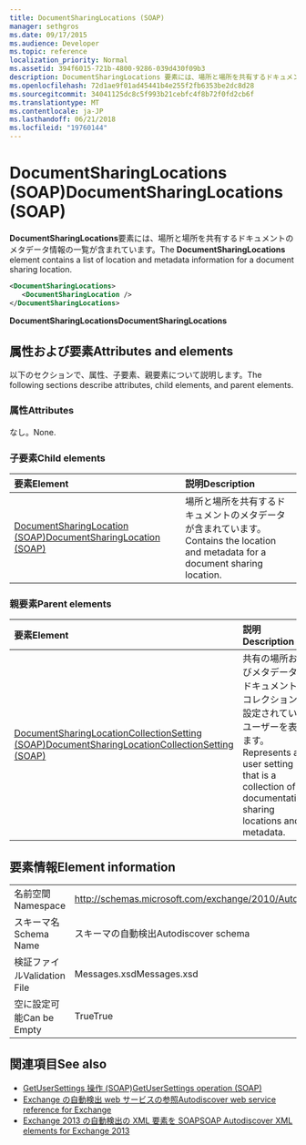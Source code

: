 ```yaml
---
title: DocumentSharingLocations (SOAP)
manager: sethgros
ms.date: 09/17/2015
ms.audience: Developer
ms.topic: reference
localization_priority: Normal
ms.assetid: 394f6015-721b-4800-9286-039d430f09b3
description: DocumentSharingLocations 要素には、場所と場所を共有するドキュメントのメタデータ情報の一覧が含まれています。
ms.openlocfilehash: 72d1ae9f01ad45441b4e255f2fb6353be2dc8d28
ms.sourcegitcommit: 34041125dc8c5f993b21cebfc4f8b72f0fd2cb6f
ms.translationtype: MT
ms.contentlocale: ja-JP
ms.lasthandoff: 06/21/2018
ms.locfileid: "19760144"
---
```

# <a name="documentsharinglocations-soap"></a><span data-ttu-id="5c0ab-103">DocumentSharingLocations (SOAP)</span><span class="sxs-lookup"><span data-stu-id="5c0ab-103">DocumentSharingLocations (SOAP)</span></span>

<span data-ttu-id="5c0ab-104">**DocumentSharingLocations**要素には、場所と場所を共有するドキュメントのメタデータ情報の一覧が含まれています。</span><span class="sxs-lookup"><span data-stu-id="5c0ab-104">The **DocumentSharingLocations** element contains a list of location and metadata information for a document sharing location.</span></span> 
  
```XML
<DocumentSharingLocations>
   <DocumentSharingLocation />
</DocumentSharingLocations>
```

 <span data-ttu-id="5c0ab-105">**DocumentSharingLocations**</span><span class="sxs-lookup"><span data-stu-id="5c0ab-105">**DocumentSharingLocations**</span></span>
## <a name="attributes-and-elements"></a><span data-ttu-id="5c0ab-106">属性および要素</span><span class="sxs-lookup"><span data-stu-id="5c0ab-106">Attributes and elements</span></span>

<span data-ttu-id="5c0ab-107">以下のセクションで、属性、子要素、親要素について説明します。</span><span class="sxs-lookup"><span data-stu-id="5c0ab-107">The following sections describe attributes, child elements, and parent elements.</span></span>
  
### <a name="attributes"></a><span data-ttu-id="5c0ab-108">属性</span><span class="sxs-lookup"><span data-stu-id="5c0ab-108">Attributes</span></span>

<span data-ttu-id="5c0ab-109">なし。</span><span class="sxs-lookup"><span data-stu-id="5c0ab-109">None.</span></span>
  
### <a name="child-elements"></a><span data-ttu-id="5c0ab-110">子要素</span><span class="sxs-lookup"><span data-stu-id="5c0ab-110">Child elements</span></span>

|<span data-ttu-id="5c0ab-111">**要素**</span><span class="sxs-lookup"><span data-stu-id="5c0ab-111">**Element**</span></span>|<span data-ttu-id="5c0ab-112">**説明**</span><span class="sxs-lookup"><span data-stu-id="5c0ab-112">**Description**</span></span>|
|:-----|:-----|
|[<span data-ttu-id="5c0ab-113">DocumentSharingLocation (SOAP)</span><span class="sxs-lookup"><span data-stu-id="5c0ab-113">DocumentSharingLocation (SOAP)</span></span>](documentsharinglocation-soap.md) <br/> |<span data-ttu-id="5c0ab-114">場所と場所を共有するドキュメントのメタデータが含まれています。</span><span class="sxs-lookup"><span data-stu-id="5c0ab-114">Contains the location and metadata for a document sharing location.</span></span>  <br/> |
   
### <a name="parent-elements"></a><span data-ttu-id="5c0ab-115">親要素</span><span class="sxs-lookup"><span data-stu-id="5c0ab-115">Parent elements</span></span>

|<span data-ttu-id="5c0ab-116">**要素**</span><span class="sxs-lookup"><span data-stu-id="5c0ab-116">**Element**</span></span>|<span data-ttu-id="5c0ab-117">**説明**</span><span class="sxs-lookup"><span data-stu-id="5c0ab-117">**Description**</span></span>|
|:-----|:-----|
|[<span data-ttu-id="5c0ab-118">DocumentSharingLocationCollectionSetting (SOAP)</span><span class="sxs-lookup"><span data-stu-id="5c0ab-118">DocumentSharingLocationCollectionSetting (SOAP)</span></span>](documentsharinglocationcollectionsetting-soap.md) <br/> |<span data-ttu-id="5c0ab-119">共有の場所およびメタデータ ドキュメントのコレクションに設定されているユーザーを表します。</span><span class="sxs-lookup"><span data-stu-id="5c0ab-119">Represents a user setting that is a collection of documentation sharing locations and metadata.</span></span>  <br/> |
   
## <a name="element-information"></a><span data-ttu-id="5c0ab-120">要素情報</span><span class="sxs-lookup"><span data-stu-id="5c0ab-120">Element information</span></span>

|||
|:-----|:-----|
|<span data-ttu-id="5c0ab-121">名前空間</span><span class="sxs-lookup"><span data-stu-id="5c0ab-121">Namespace</span></span>  <br/> |http://schemas.microsoft.com/exchange/2010/Autodiscover  <br/> |
|<span data-ttu-id="5c0ab-122">スキーマ名</span><span class="sxs-lookup"><span data-stu-id="5c0ab-122">Schema Name</span></span>  <br/> |<span data-ttu-id="5c0ab-123">スキーマの自動検出</span><span class="sxs-lookup"><span data-stu-id="5c0ab-123">Autodiscover schema</span></span>  <br/> |
|<span data-ttu-id="5c0ab-124">検証ファイル</span><span class="sxs-lookup"><span data-stu-id="5c0ab-124">Validation File</span></span>  <br/> |<span data-ttu-id="5c0ab-125">Messages.xsd</span><span class="sxs-lookup"><span data-stu-id="5c0ab-125">Messages.xsd</span></span>  <br/> |
|<span data-ttu-id="5c0ab-126">空に設定可能</span><span class="sxs-lookup"><span data-stu-id="5c0ab-126">Can be Empty</span></span>  <br/> |<span data-ttu-id="5c0ab-127">True</span><span class="sxs-lookup"><span data-stu-id="5c0ab-127">True</span></span>  <br/> |
   
## <a name="see-also"></a><span data-ttu-id="5c0ab-128">関連項目</span><span class="sxs-lookup"><span data-stu-id="5c0ab-128">See also</span></span>

- [<span data-ttu-id="5c0ab-129">GetUserSettings 操作 (SOAP)</span><span class="sxs-lookup"><span data-stu-id="5c0ab-129">GetUserSettings operation (SOAP)</span></span>](getusersettings-operation-soap.md)
- [<span data-ttu-id="5c0ab-130">Exchange の自動検出 web サービスの参照</span><span class="sxs-lookup"><span data-stu-id="5c0ab-130">Autodiscover web service reference for Exchange</span></span>](autodiscover-web-service-reference-for-exchange.md)
- [<span data-ttu-id="5c0ab-131">Exchange 2013 の自動検出の XML 要素を SOAP</span><span class="sxs-lookup"><span data-stu-id="5c0ab-131">SOAP Autodiscover XML elements for Exchange 2013</span></span>](soap-autodiscover-xml-elements-for-exchange-2013.md)

